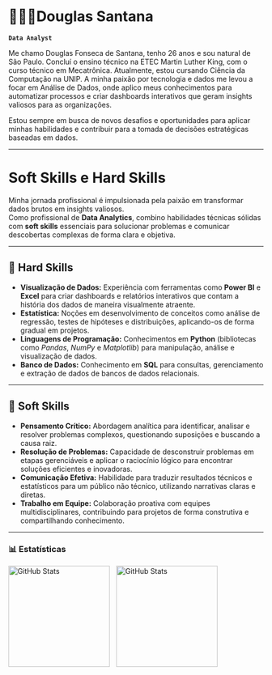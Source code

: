 # 👨🏻‍💻Douglas Santana 

**`Data Analyst`**

Me chamo Douglas Fonseca de Santana, tenho 26 anos e sou natural de São Paulo. Concluí o ensino técnico na ETEC Martin Luther King, com o curso técnico em Mecatrônica. Atualmente, estou cursando Ciência da Computação na UNIP. A minha paixão por tecnologia e dados me levou a focar em Análise de Dados, onde aplico meus conhecimentos para automatizar processos e criar dashboards interativos que geram insights valiosos para as organizações.

Estou sempre em busca de novos desafios e oportunidades para aplicar minhas habilidades e contribuir para a tomada de decisões estratégicas baseadas em dados.

---

# Soft Skills e Hard Skills

Minha jornada profissional é impulsionada pela paixão em transformar dados brutos em insights valiosos.  
Como profissional de **Data Analytics**, combino habilidades técnicas sólidas com **soft skills** essenciais para solucionar problemas e comunicar descobertas complexas de forma clara e objetiva.

---

## 🎯 Hard Skills

- **Visualização de Dados:** Experiência com ferramentas como **Power BI** e **Excel** para criar dashboards e relatórios interativos que contam a história dos dados de maneira visualmente atraente.  
- **Estatística:** Noções em desenvolvimento de conceitos como análise de regressão, testes de hipóteses e distribuições, aplicando-os de forma gradual em projetos. 
- **Linguagens de Programação:** Conhecimentos em **Python** (bibliotecas como *Pandas*, *NumPy* e *Matplotlib*) para manipulação, análise e visualização de dados.
- **Banco de Dados:** Conhecimento em **SQL** para consultas, gerenciamento e extração de dados de bancos de dados relacionais.  
 

---

## 🤝 Soft Skills

- **Pensamento Crítico:** Abordagem analítica para identificar, analisar e resolver problemas complexos, questionando suposições e buscando a causa raiz.  
- **Resolução de Problemas:** Capacidade de desconstruir problemas em etapas gerenciáveis e aplicar o raciocínio lógico para encontrar soluções eficientes e inovadoras.  
- **Comunicação Efetiva:** Habilidade para traduzir resultados técnicos e estatísticos para um público não técnico, utilizando narrativas claras e diretas.  
- **Trabalho em Equipe:** Colaboração proativa com equipes multidisciplinares, contribuindo para projetos de forma construtiva e compartilhando conhecimento.  

---

### 📊 Estatísticas

<p>
  <img 
    align="left" 
    alt="GitHub Stats" 
    height="200" 
    style="padding-right: 10px;" 
    src="https://github-readme-stats.vercel.app/api?username=Douglas-Santana&show_icons=true&theme=tokyonight&include_all_commits=true&locale=pt-br" 
  />

<img 
      align="left" 
      alt="GitHub Stats" 
      height="200" 
      src="https://github-readme-stats.vercel.app/api/top-langs/?username=Douglas-Santana&theme=tokyonight&layout=compact&custom_title=Tecnologias&langs_count=9" 
  />

</p>
